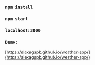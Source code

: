 ### `npm install`

### `npm start`

### `localhost:3000`

### `Demo:`

[https://alexagspb.github.io/weather-app/](https://alexagspb.github.io/weather-app/)
